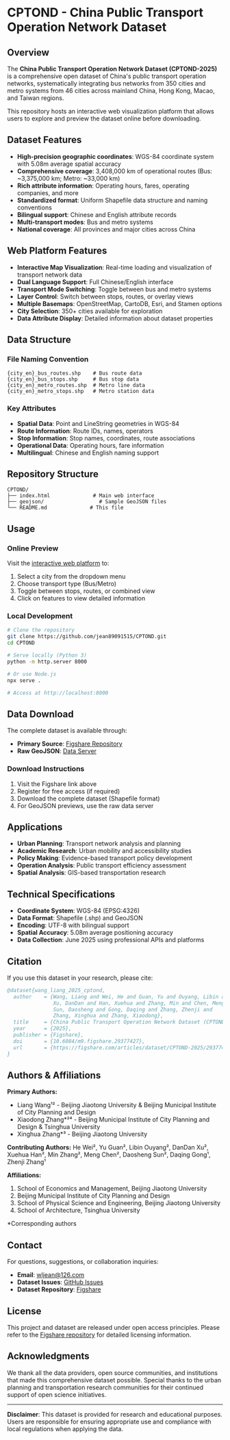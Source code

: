 # CPTOND - China Public Transport Operation Network Dataset

## Overview

The **China Public Transport Operation Network Dataset (CPTOND-2025)** is a comprehensive open dataset of China's public transport operation networks, systematically integrating bus networks from 350 cities and metro systems from 46 cities across mainland China, Hong Kong, Macao, and Taiwan regions.

This repository hosts an interactive web visualization platform that allows users to explore and preview the dataset online before downloading.

## Dataset Features

- **High-precision geographic coordinates**: WGS-84 coordinate system with 5.08m average spatial accuracy
- **Comprehensive coverage**: 3,408,000 km of operational routes (Bus: ~3,375,000 km; Metro: ~33,000 km)
- **Rich attribute information**: Operating hours, fares, operating companies, and more
- **Standardized format**: Uniform Shapefile data structure and naming conventions
- **Bilingual support**: Chinese and English attribute records
- **Multi-transport modes**: Bus and metro systems
- **National coverage**: All provinces and major cities across China

## Web Platform Features

- **Interactive Map Visualization**: Real-time loading and visualization of transport network data
- **Dual Language Support**: Full Chinese/English interface
- **Transport Mode Switching**: Toggle between bus and metro systems
- **Layer Control**: Switch between stops, routes, or overlay views
- **Multiple Basemaps**: OpenStreetMap, CartoDB, Esri, and Stamen options
- **City Selection**: 350+ cities available for exploration
- **Data Attribute Display**: Detailed information about dataset properties

## Data Structure

### File Naming Convention
```
{city_en}_bus_routes.shp    # Bus route data
{city_en}_bus_stops.shp     # Bus stop data
{city_en}_metro_routes.shp  # Metro line data
{city_en}_metro_stops.shp   # Metro station data
```

### Key Attributes
- **Spatial Data**: Point and LineString geometries in WGS-84
- **Route Information**: Route IDs, names, operators
- **Stop Information**: Stop names, coordinates, route associations
- **Operational Data**: Operating hours, fare information
- **Multilingual**: Chinese and English naming support

## Repository Structure

```
CPTOND/
├── index.html              # Main web interface
├── geojson/                  # Sample GeoJSON files
└── README.md              # This file
```

## Usage

### Online Preview
Visit the [interactive web platform](https://jean89091515.github.io/CPTOND/) to:
1. Select a city from the dropdown menu
2. Choose transport type (Bus/Metro)
3. Toggle between stops, routes, or combined view
4. Click on features to view detailed information

### Local Development
```bash
# Clone the repository
git clone https://github.com/jean89091515/CPTOND.git
cd CPTOND

# Serve locally (Python 3)
python -m http.server 8000

# Or use Node.js
npx serve .

# Access at http://localhost:8000
```

## Data Download

The complete dataset is available through:
- **Primary Source**: [Figshare Repository](https://figshare.com/articles/dataset/CPTOND-2025/29377427)
- **Raw GeoJSON**: [Data Server](https://test.bgyoa.xyz/geojson/)

### Download Instructions
1. Visit the Figshare link above
2. Register for free access (if required)
3. Download the complete dataset (Shapefile format)
4. For GeoJSON previews, use the raw data server

## Applications

- **Urban Planning**: Transport network analysis and planning
- **Academic Research**: Urban mobility and accessibility studies
- **Policy Making**: Evidence-based transport policy development
- **Operation Analysis**: Public transport efficiency assessment
- **Spatial Analysis**: GIS-based transportation research

## Technical Specifications

- **Coordinate System**: WGS-84 (EPSG:4326)
- **Data Format**: Shapefile (.shp) and GeoJSON
- **Encoding**: UTF-8 with bilingual support
- **Spatial Accuracy**: 5.08m average positioning accuracy
- **Data Collection**: June 2025 using professional APIs and platforms

## Citation

If you use this dataset in your research, please cite:

```bibtex
@dataset{wang_liang_2025_cptond,
  author    = {Wang, Liang and Wei, He and Guan, Yu and Ouyang, Libin and 
               Xu, DanDan and Han, Xuehua and Zhang, Min and Chen, Meng and 
               Sun, Daosheng and Gong, Daqing and Zhang, Zhenji and 
               Zhang, Xinghua and Zhang, Xiaodong},
  title     = {China Public Transport Operation Network Dataset (CPTOND-2025)},
  year      = {2025},
  publisher = {Figshare},
  doi       = {10.6084/m9.figshare.29377427},
  url       = {https://figshare.com/articles/dataset/CPTOND-2025/29377427}
}
```

## Authors & Affiliations

**Primary Authors:**
- Liang Wang¹² - Beijing Jiaotong University & Beijing Municipal Institute of City Planning and Design
- Xiaodong Zhang*²⁴ - Beijing Municipal Institute of City Planning and Design & Tsinghua University
- Xinghua Zhang*³ - Beijing Jiaotong University

**Contributing Authors:**
He Wei², Yu Guan², Libin Ouyang², DanDan Xu², Xuehua Han², Min Zhang², Meng Chen², Daosheng Sun², Daqing Gong¹, Zhenji Zhang¹

**Affiliations:**
1. School of Economics and Management, Beijing Jiaotong University
2. Beijing Municipal Institute of City Planning and Design  
3. School of Physical Science and Engineering, Beijing Jiaotong University
4. School of Architecture, Tsinghua University

*Corresponding authors

## Contact

For questions, suggestions, or collaboration inquiries:
- **Email**: wljean@126.com
- **Dataset Issues**: [GitHub Issues](https://github.com/yourusername/CPTOND/issues)
- **Dataset Repository**: [Figshare](https://figshare.com/articles/dataset/CPTOND-2025/29377427)

## License

This project and dataset are released under open access principles. Please refer to the [Figshare repository](https://figshare.com/articles/dataset/CPTOND-2025/29377427) for detailed licensing information.

## Acknowledgments

We thank all the data providers, open source communities, and institutions that made this comprehensive dataset possible. Special thanks to the urban planning and transportation research communities for their continued support of open science initiatives.

---

**Disclaimer**: This dataset is provided for research and educational purposes. Users are responsible for ensuring appropriate use and compliance with local regulations when applying the data.

